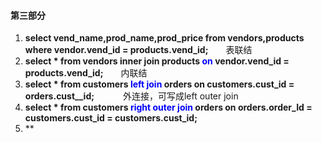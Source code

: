#### 第三部分 ####
1. **select vend\_name,prod\_name,prod\_price from vendors,products where vendor.vend_id = products.vend_id;**　　表联结
2. **select * from vendors inner join products <font color=blue>on</font> vendor.vend_id = products.vend_id;**　　内联结
3. **select * from customers <font color=blue>left join</font> orders on customers.cust_id = orders.cust__id;**　　 　外连接，可写成left outer join
4. **select * from customers <font color=blue>right outer join</font> orders on orders.order_Id = customers.cust_id = customers.cust_id;**
5. **